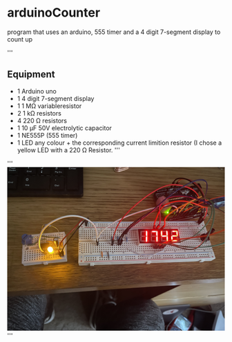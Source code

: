 # arduinoCounter
program that uses an arduino, 555 timer and a 4 digit 7-segment display to count up

'''
## Equipment
- 1 Arduino uno
- 1 4 digit 7-segment display
- 1 1 MΩ variableresistor
- 2 1 kΩ resistors
- 4 220 Ω resistors
- 1 10 μF 50V electrolytic capacitor
- 1 NE555P (555 timer)
- 1 LED any colour + the corresponding current limition resistor (I chose a yellow LED with a 220 Ω Resistor.
'''

'''
![alt text](https://github.com/HappyDogNoise/arduinoCounter/blob/main/counter.jpg)
'''

